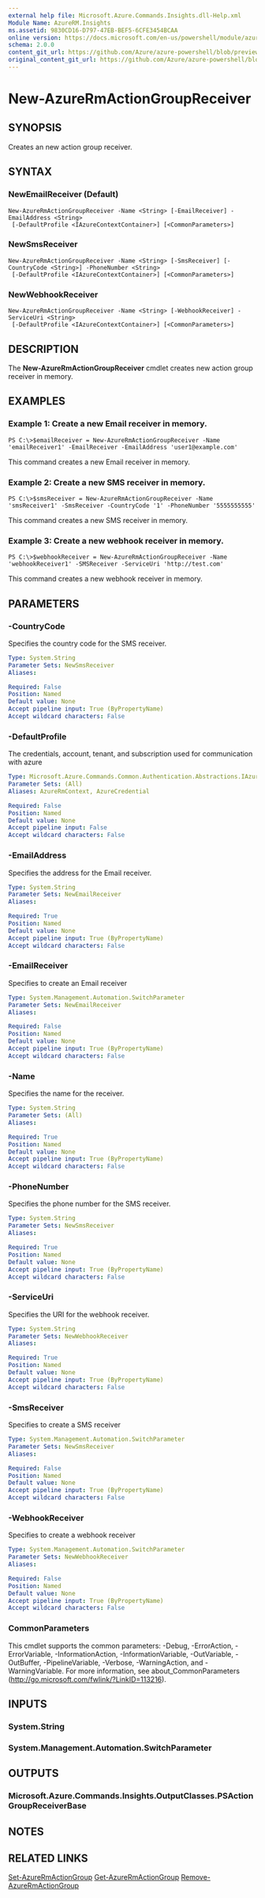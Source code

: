 ```yaml
---
external help file: Microsoft.Azure.Commands.Insights.dll-Help.xml
Module Name: AzureRM.Insights
ms.assetid: 9830CD16-D797-47EB-BEF5-6CFE3454BCAA
online version: https://docs.microsoft.com/en-us/powershell/module/azurerm.insights/new-azurermactiongroupreceiver
schema: 2.0.0
content_git_url: https://github.com/Azure/azure-powershell/blob/preview/src/ResourceManager/Insights/Commands.Insights/help/New-AzureRmActionGroupReceiver.md
original_content_git_url: https://github.com/Azure/azure-powershell/blob/preview/src/ResourceManager/Insights/Commands.Insights/help/New-AzureRmActionGroupReceiver.md
---
```


# New-AzureRmActionGroupReceiver

## SYNOPSIS
Creates an new action group receiver.

## SYNTAX

### NewEmailReceiver (Default)
```
New-AzureRmActionGroupReceiver -Name <String> [-EmailReceiver] -EmailAddress <String>
 [-DefaultProfile <IAzureContextContainer>] [<CommonParameters>]
```

### NewSmsReceiver
```
New-AzureRmActionGroupReceiver -Name <String> [-SmsReceiver] [-CountryCode <String>] -PhoneNumber <String>
 [-DefaultProfile <IAzureContextContainer>] [<CommonParameters>]
```

### NewWebhookReceiver
```
New-AzureRmActionGroupReceiver -Name <String> [-WebhookReceiver] -ServiceUri <String>
 [-DefaultProfile <IAzureContextContainer>] [<CommonParameters>]
```

## DESCRIPTION
The **New-AzureRmActionGroupReceiver** cmdlet creates new action group receiver in memory.

## EXAMPLES

### Example 1: Create a new Email receiver in memory.
```
PS C:\>$emailReceiver = New-AzureRmActionGroupReceiver -Name 'emailReceiver1' -EmailReceiver -EmailAddress 'user1@example.com'
```

This command creates a new Email receiver in memory.

### Example 2: Create a new SMS receiver in memory.
```
PS C:\>$smsReceiver = New-AzureRmActionGroupReceiver -Name 'smsReceiver1' -SmsReceiver -CountryCode '1' -PhoneNumber '5555555555'
```

This command creates a new SMS receiver in memory.

### Example 3: Create a new webhook receiver in memory.
```
PS C:\>$webhookReceiver = New-AzureRmActionGroupReceiver -Name 'webhookReceiver1' -SMSReceiver -ServiceUri 'http://test.com'
```

This command creates a new webhook receiver in memory.

## PARAMETERS

### -CountryCode
Specifies the country code for the SMS receiver.

```yaml
Type: System.String
Parameter Sets: NewSmsReceiver
Aliases:

Required: False
Position: Named
Default value: None
Accept pipeline input: True (ByPropertyName)
Accept wildcard characters: False
```

### -DefaultProfile
The credentials, account, tenant, and subscription used for communication with azure

```yaml
Type: Microsoft.Azure.Commands.Common.Authentication.Abstractions.IAzureContextContainer
Parameter Sets: (All)
Aliases: AzureRmContext, AzureCredential

Required: False
Position: Named
Default value: None
Accept pipeline input: False
Accept wildcard characters: False
```

### -EmailAddress
Specifies the address for the Email receiver.

```yaml
Type: System.String
Parameter Sets: NewEmailReceiver
Aliases:

Required: True
Position: Named
Default value: None
Accept pipeline input: True (ByPropertyName)
Accept wildcard characters: False
```

### -EmailReceiver
Specifies to create an Email receiver

```yaml
Type: System.Management.Automation.SwitchParameter
Parameter Sets: NewEmailReceiver
Aliases:

Required: False
Position: Named
Default value: None
Accept pipeline input: True (ByPropertyName)
Accept wildcard characters: False
```

### -Name
Specifies the name for the receiver.

```yaml
Type: System.String
Parameter Sets: (All)
Aliases:

Required: True
Position: Named
Default value: None
Accept pipeline input: True (ByPropertyName)
Accept wildcard characters: False
```

### -PhoneNumber
Specifies the phone number for the SMS receiver.

```yaml
Type: System.String
Parameter Sets: NewSmsReceiver
Aliases:

Required: True
Position: Named
Default value: None
Accept pipeline input: True (ByPropertyName)
Accept wildcard characters: False
```

### -ServiceUri
Specifies the URI for the webhook receiver.

```yaml
Type: System.String
Parameter Sets: NewWebhookReceiver
Aliases:

Required: True
Position: Named
Default value: None
Accept pipeline input: True (ByPropertyName)
Accept wildcard characters: False
```

### -SmsReceiver
Specifies to create a SMS receiver

```yaml
Type: System.Management.Automation.SwitchParameter
Parameter Sets: NewSmsReceiver
Aliases:

Required: False
Position: Named
Default value: None
Accept pipeline input: True (ByPropertyName)
Accept wildcard characters: False
```

### -WebhookReceiver
Specifies to create a webhook receiver

```yaml
Type: System.Management.Automation.SwitchParameter
Parameter Sets: NewWebhookReceiver
Aliases:

Required: False
Position: Named
Default value: None
Accept pipeline input: True (ByPropertyName)
Accept wildcard characters: False
```

### CommonParameters
This cmdlet supports the common parameters: -Debug, -ErrorAction, -ErrorVariable, -InformationAction, -InformationVariable, -OutVariable, -OutBuffer, -PipelineVariable, -Verbose, -WarningAction, and -WarningVariable. For more information, see about_CommonParameters (http://go.microsoft.com/fwlink/?LinkID=113216).

## INPUTS

### System.String

### System.Management.Automation.SwitchParameter

## OUTPUTS

### Microsoft.Azure.Commands.Insights.OutputClasses.PSActionGroupReceiverBase

## NOTES

## RELATED LINKS

[Set-AzureRmActionGroup](./Set-AzureRmActionGroup.md)
[Get-AzureRmActionGroup](./Get-AzureRmActionGroup.md)
[Remove-AzureRmActionGroup](./Remove-AzureRmActionGroup.md)
